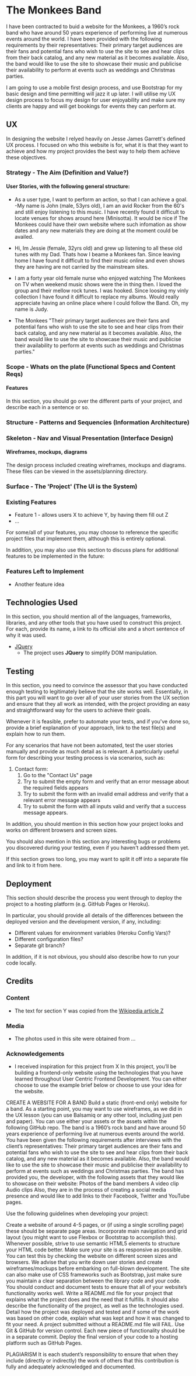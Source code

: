 # The Monkees Band

I have been contracted to buid a website for the Monkees, a 1960’s rock band who have around 50 years experience of performing live at numerous events around the world. I have been provided with the following requirements by their representatives:
Their primary target audiences are their fans and potential fans who wish to use the site to see and hear clips from their back catalog, and any new material as it becomes available.
Also, the band would like to use the site to showcase their music and publicise their availability to perform at events such as weddings and Christmas parties.

I am going to use a mobile first design process, and use Bootstrap for my basic design and time permitting will jazz it up later. I will utilise my UX design process to focus my design for user enjoyability and make sure my clients are happy and will get bookings for events they can perform at.

 
## UX
 
In designing the website I relyed heavily on Jesse James Garrett's defined UX process. I focused on who this website is for, what it is that they want to achieve and how my project provides the best way to help them achieve these objectives.

### Strategy - The Aim (Definition and Value?)
#### User Stories, with the following general structure:
- As a user type, I want to perform an action, so that I can achieve a goal.
-My name is John (male, 53yrs old), I am an avid Rocker from the 60's and still enjoy listening to this music. I have recently found it difficult to locate venues for shows around here (Minisotta). It would be nice if The Monkees could have their own website where such infomation as show dates and any new materials they are doing at the moment could be availed.

- Hi, Im Jessie (female, 32yrs old) and grew up listening to all these old tunes with my Dad. Thats how I beame a Monkees fan. Since leaving home I have found it difficult to find their music online and even shows they are having are not carried by the mainstream sites. 

- I am a forty year old female nurse who enjoyed watching The Monkees on TV when weekend music shows were the in thing then. I loved the group and their mellow rock tunes. I was hooked. Since loosing my vinly collection I have found it difficult to replace my albums. Would really appreciate having an online place where I could follow the Band. Oh, my name is Judy.

- The Monkees "Their primary target audiences are their fans and potential fans who wish to use the site to see and hear clips from their back catalog, and any new material as it becomes available. Also, the band would like to use the site to showcase their music and publicise their availability to perform at events such as weddings and Christmas parties."

### Scope - Whats on the plate (Functional Specs and Content Reqs)
#### Features

In this section, you should go over the different parts of your project, and describe each in a sentence or so.

### Structure - Patterns and Sequencies (Information Architecture)



### Skeleton - Nav and Visual Presentation (Interface Design)
#### Wireframes, mockups, diagrams
The design process included creating wireframes, mockups and diagrams. These files can be viewed in the assets/planning directory.


### Surface - The 'Project' (The UI is the System)





 
### Existing Features
- Feature 1 - allows users X to achieve Y, by having them fill out Z
- ...

For some/all of your features, you may choose to reference the specific project files that implement them, although this is entirely optional.

In addition, you may also use this section to discuss plans for additional features to be implemented in the future:

### Features Left to Implement
- Another feature idea

## Technologies Used

In this section, you should mention all of the languages, frameworks, libraries, and any other tools that you have used to construct this project. For each, provide its name, a link to its official site and a short sentence of why it was used.

- [JQuery](https://jquery.com)
    - The project uses **JQuery** to simplify DOM manipulation.


## Testing

In this section, you need to convince the assessor that you have conducted enough testing to legitimately believe that the site works well. Essentially, in this part you will want to go over all of your user stories from the UX section and ensure that they all work as intended, with the project providing an easy and straightforward way for the users to achieve their goals.

Whenever it is feasible, prefer to automate your tests, and if you've done so, provide a brief explanation of your approach, link to the test file(s) and explain how to run them.

For any scenarios that have not been automated, test the user stories manually and provide as much detail as is relevant. A particularly useful form for describing your testing process is via scenarios, such as:

1. Contact form:
    1. Go to the "Contact Us" page
    2. Try to submit the empty form and verify that an error message about the required fields appears
    3. Try to submit the form with an invalid email address and verify that a relevant error message appears
    4. Try to submit the form with all inputs valid and verify that a success message appears.

In addition, you should mention in this section how your project looks and works on different browsers and screen sizes.

You should also mention in this section any interesting bugs or problems you discovered during your testing, even if you haven't addressed them yet.

If this section grows too long, you may want to split it off into a separate file and link to it from here.

## Deployment

This section should describe the process you went through to deploy the project to a hosting platform (e.g. GitHub Pages or Heroku).

In particular, you should provide all details of the differences between the deployed version and the development version, if any, including:
- Different values for environment variables (Heroku Config Vars)?
- Different configuration files?
- Separate git branch?

In addition, if it is not obvious, you should also describe how to run your code locally.


## Credits

### Content
- The text for section Y was copied from the [Wikipedia article Z](https://en.wikipedia.org/wiki/Z)

### Media
- The photos used in this site were obtained from ...

### Acknowledgements

- I received inspiration for this project from X
In this project, you’ll be building a frontend-only website using the technologies that you have learned throughout User Centric Frontend Development. You can either choose to use the example brief below or choose to use your idea for the website.

CREATE A WEBSITE FOR A BAND
Build a static (front-end only) website for a band. As a starting point, you may want to use wireframes, 
as we did in the UX lesson (you can use Balsamiq or any other tool, including just pen and paper). You 
can use either your assets or the assets within the following GitHub repo.
The band is a 1960’s rock band and have around 50 years experience of performing live at numerous events 
around the world. You have been given the following requirements after interviews with the client’s representatives:
Their primary target audiences are their fans and potential fans who wish to use the site to see and hear clips from their back catalog, and any new material as it becomes available.
Also, the band would like to use the site to showcase their music and publicise their availability to perform at events such as weddings and Christmas parties.
The band has provided you, the developer, with the following assets that they would like to showcase on their website:
Photos of the band members
A video clip
Audio clips
Also, they are in the process of creating a social media presence and would like to add links to their Facebook, Twitter and YouTube pages.

Use the following guidelines when developing your project:

Create a website of around 4-5 pages, or (if using a single scrolling page) these should be separate page areas.
Incorporate main navigation and grid layout (you might want to use Flexbox or Bootstrap to accomplish this).
Whenever possible, strive to use semantic HTML5 elements to structure your HTML code better.
Make sure your site is as responsive as possible. You can test this by checking the website on different screen sizes and browsers.
We advise that you write down user stories and create wireframes/mockups before embarking on full-blown development.
The site can also make use of CSS frameworks such as Bootstrap, just make sure you maintain a clear separation between the library code and your code.
You should conduct and document tests to ensure that all of your website’s functionality works well.
Write a README.md file for your project that explains what the project does and the need that it fulfills. It should also describe the functionality of the project, as well as the technologies used. Detail how the project was deployed and tested and if some of the work was based on other code, explain what was kept and how it was changed to fit your need. A project submitted without a README.md file will FAIL.
Use Git & GitHub for version control. Each new piece of functionality should be in a separate commit.
Deploy the final version of your code to a hosting platform such as GitHub Pages.

PLAGIARISM
It is each student’s responsibility to ensure that when they include (directly or indirectly) the work of others that this contribution is fully and adequately acknowledged and documented.

